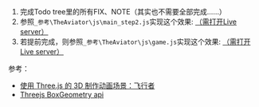 1. 完成Todo tree里的所有FIX、NOTE（其实也不需要全部完成……）
2. 参照`_参考\TheAviator\js\main_step2.js`实现这个效果: [（需打开Live server）](http://127.0.0.1:5500/_%E5%8F%82%E8%80%83/TheAviator/part2.html)
3. 若提前完成，则参照`_参考\TheAviator\js\game.js`实现这个效果: [（需打开Live server）](http://127.0.0.1:5500/_%E5%8F%82%E8%80%83/TheAviator/game.html)

参考：
- [使用 Three.js 的 3D 制作动画场景：飞行者](https://zhuanlan.zhihu.com/p/21341483)
- [Threejs BoxGeometry api](https://threejs.org/docs/#api/en/geometries/BoxGeometry)